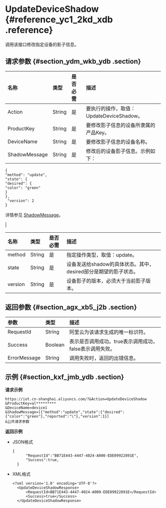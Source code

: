 # UpdateDeviceShadow {#reference_yc1_2kd_xdb .reference}

调用该接口修改指定设备的影子信息。

## 请求参数 {#section_ydm_wkb_ydb .section}

|名称|类型|是否必需|描述|
|:-|:-|:---|:-|
|Action|String|是|要执行的操作，取值：UpdateDeviceShadow。|
|ProductKey|String|是|要修改影子信息的设备所隶属的产品Key。|
|DeviceName|String|是|要修改影子信息的设备名称。|
|ShadowMessage|String|是| 修改后的设备影子信息。示例如下：

 ```
{
"method": "update",
"state": {
"desired": {
"color": "green"
}
},
  "version": 2
}
```

 详情参见 [ShadowMessage](cn.zh-CN/开发指南/云端API参考/设备影子/UpdateDeviceShadow.md#table_ry1_nlb_ydb)。

 |

|名称|类型|是否必需|描述|
|:-|:-|:---|:-|
|method|String|是|指定操作类型，取值：update。|
|state|String|是|设备发送给shadow的具体状态。其中，desired部分是期望的影子状态。|
|version|String|是|设备影子的版本，必须大于当前影子版本。|

## 返回参数 {#section_agx_xb5_j2b .section}

|参数|类型|描述|
|:-|:-|:-|
|RequestId|String|阿里云为该请求生成的唯一标识符。|
|Success|Boolean|表示是否调用成功。true表示调用成功，false表示调用失败。|
|ErrorMessage|String|调用失败时，返回的出错信息。|

## 示例 {#section_kxf_jmb_ydb .section}

**请求示例**

```
https://iot.cn-shanghai.aliyuncs.com/?&Action=UpdateDeviceShadow
&ProductKey=al*********
&DeviceName=device1
&ShadowMessage=[{"method":"update","state":{"desired":{"color":"green"},"reported":"\"},"version":1}]
&公共请求参数
```

**返回示例**

-   JSON格式

    ```
    {
          "RequestId":"BB71E443-4447-4024-A000-EDE09922891E",
          "Success":true,
      }
    ```

-   XML格式

    ```
    <?xml version='1.0' encoding='UTF-8'?>
      <UpdateDeviceShadowResponse>
          <RequestId>BB71E443-4447-4024-A000-EDE09922891E</RequestId>
          <Success>true</Success>
      </UpdateDeviceShadowResponse>
    ```


